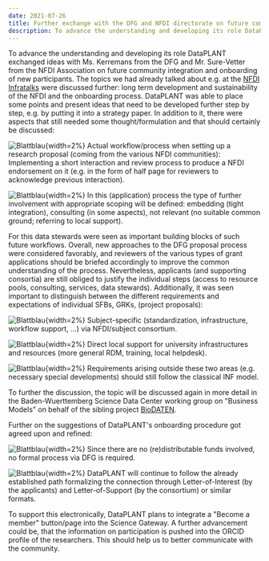 ```yaml
---
date: 2021-07-26
title: Further exchange with the DFG and NFDI directorate on future community integration and onboarding
description: To advance the understanding and developing its role DataPLANT exchanged ideas with Ms. Kerremans from the DFG and Mr. Sure-Vetter from the NFDI Association on future community integration and onboarding of new participants. The topics we had already talked about e.g. at the NFDI Infratalks were discussed further....
---
```


To advance the understanding and developing its role DataPLANT exchanged ideas with Ms. Kerremans from the DFG and Mr. Sure-Vetter from the NFDI Association on future community integration and onboarding of new participants. The topics we had already talked about e.g. at the [NFDI Infratalks](https://www.youtube.com/watch?v=VTGhtQmn2p4 "NFDI-Infratalk - Gedanken zu Community-Durchdringung und Nachhaltigkeit") were discussed further: long term development and sustainability of the NFDI and the onboarding process. DataPLANT was able to place some points and present ideas that need to be developed further step by step, e.g. by putting it into a strategy paper. In addition to it, there were aspects that still needed some thought/formulation and that should certainly be discussed:

![Blattblau](/src/assets/images/branding/Blattblau.svg){width=2%} Actual workflow/process when setting up a research proposal (coming from the various NFDI communities): Implementing a short interaction and review process to produce a NFDI endorsement on it (e.g. in the form of half page for reviewers to acknowledge previous interaction).

![Blattblau](/src/assets/images/branding/Blattblau.svg){width=2%} In this (application) process the type of further involvement with appropriate scoping will be defined: embedding (tight integration), consulting (in some aspects), not relevant (no suitable common ground; referring to local support).

For this data stewards were seen as important building blocks of such future workflows. Overall, new approaches to the DFG proposal process were considered favorably, and reviewers of the various types of grant applications should be briefed accordingly to improve the common understanding of the process. Nevertheless, applicants (and supporting consortia) are still obliged to justify the individual steps (access to resource pools, consulting, services, data stewards). Additionally, it was seen important to distinguish between the different requirements and expectations of individual SFBs, GRKs, (project proposals):

![Blattblau](/src/assets/images/branding/Blattblau.svg){width=2%}  Subject-specific (standardization, infrastructure, workflow support, ...) via NFDI/subject consortium.

![Blattblau](/src/assets/images/branding/Blattblau.svg){width=2%} Direct local support for university infrastructures and resources (more general RDM, training, local helpdesk).

![Blattblau](/src/assets/images/branding/Blattblau.svg){width=2%} Requirements arising outside these two areas (e.g. necessary special developments) should still follow the classical INF model.

To further the discussion, the topic will be discussed again in more detail in the Baden-Wuerttemberg Science Data Center working group on "Business Models" on behalf of the sibling project [BioDATEN](https://portal.biodaten.info/).

Further on the suggestions of DataPLANT's onboarding procedure got agreed upon and refined:

![Blattblau](/src/assets/images/branding/Blattblau.svg){width=2%} Since there are no (re)distributable funds involved, no formal process via DFG is required.

![Blattblau](/src/assets/images/branding/Blattblau.svg){width=2%} DataPLANT will continue to follow the already established path formalizing the connection through Letter-of-Interest (by the applicants) and Letter-of-Support (by the consortium) or similar formats.

To support this electronically, DataPLANT plans to integrate a "Become a member" button/page into the Science Gateway. A further advancement could be, that the information on participation is pushed into the ORCID profile of the researchers. This should help us to better communicate with the community.
